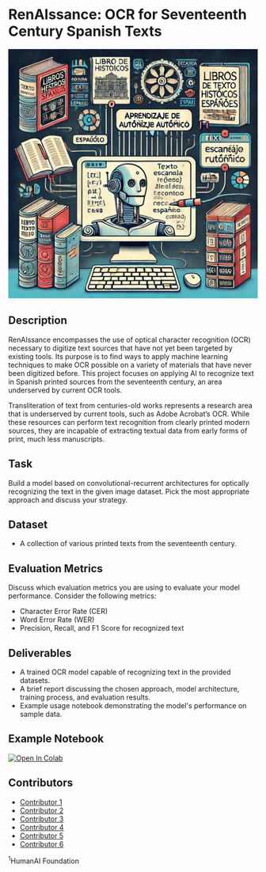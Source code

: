 # RenAIssance: OCR for Seventeenth Century Spanish Texts
![coverImage](./cover.webp)
## Description
RenAIssance encompasses the use of optical character recognition (OCR) necessary to digitize text sources that have not yet been targeted by existing tools. Its purpose is to find ways to apply machine learning techniques to make OCR possible on a variety of materials that have never been digitized before. This project focuses on applying AI to recognize text in Spanish printed sources from the seventeenth century, an area underserved by current OCR tools.

Transliteration of text from centuries-old works represents a research area that is underserved by current tools, such as Adobe Acrobat’s OCR. While these resources can perform text recognition from clearly printed modern sources, they are incapable of extracting textual data from early forms of print, much less manuscripts.

## Task
Build a model based on convolutional-recurrent architectures for optically recognizing the text in the given image dataset. Pick the most appropriate approach and discuss your strategy.

## Dataset
- A collection of various printed texts from the seventeenth century.

## Evaluation Metrics
Discuss which evaluation metrics you are using to evaluate your model performance. Consider the following metrics:
- Character Error Rate (CER)
- Word Error Rate (WER)
- Precision, Recall, and F1 Score for recognized text

## Deliverables
- A trained OCR model capable of recognizing text in the provided datasets.
- A brief report discussing the chosen approach, model architecture, training process, and evaluation results.
- Example usage notebook demonstrating the model's performance on sample data.

## Example Notebook
[![Open In Colab](https://colab.research.google.com/assets/colab-badge.svg)](https://colab.research.google.com/drive/1WqGVqVBns5HqVfXflEP_KcPVr41NuVVn?usp=sharing)

## Contributors
- [Contributor 1](https://github.com/contributor1)
- [Contributor 2](https://github.com/contributor2)
- [Contributor 3](https://github.com/contributor3)
- [Contributor 4](https://github.com/contributor4)
- [Contributor 5](https://github.com/contributor5)
- [Contributor 6](https://github.com/contributor6)

<sup>1</sup>HumanAI Foundation